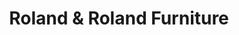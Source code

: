 ---
title: "Roland & Roland Furniture"
url: /bethlehem/roland-and-roland-furniture/
shop: furniture
---